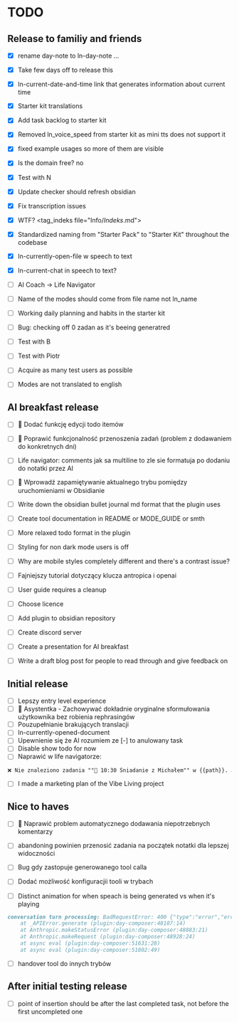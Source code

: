 # TODO

## Release to familiy and friends
- [x] rename day-note to ln-day-note ...
- [x] Take few days off to release this
- [x] ln-current-date-and-time link that generates information about current time
- [x] Starter kit translations
- [x] Add task backlog to starter kit
- [x] Removed ln_voice_speed from starter kit as mini tts does not support it
- [x] fixed example usages so more of them are visible
- [x] Is the domain free? no
- [x] Test with N
- [x] Update checker should refresh obsidian
- [x] Fix transcription issues
- [x] WTF? <tag_indeks file="Info/_Indeks_.md">
- [x] Standardized naming from "Starter Pack" to "Starter Kit" throughout the codebase
- [x] ln-currently-open-file w speech to text
- [x] ln-current-chat in speech to text?

- [ ] AI Coach -> Life Navigator
- [ ] Name of the modes should come from file name not ln_name
- [ ] Working daily planning and habits in the starter kit

- [ ] Bug: checking off 0 zadan as it's beeing generatred

- [ ] Test with B
- [ ] Test with Piotr
- [ ] Acquire as many test users as possible

- [ ] Modes are not translated to english

## AI breakfast release
- [ ] 🔧 Dodać funkcję edycji todo itemów
- [ ] 🔧 Poprawić funkcjonalność przenoszenia zadań (problem z dodawaniem do konkretnych dni)
- [ ] Life navigator: comments jak sa multiline to zle sie formatuja po dodaniu do notatki przez AI
- [ ] 🔄 Wprowadź zapamiętywanie aktualnego trybu pomiędzy uruchomieniami w Obsidianie
- [ ] Write down the obsidian bullet journal md format that the plugin uses
- [ ] Create tool documentation in README or MODE_GUIDE or smth
- [ ] More relaxed todo format in the plugin
- [ ] Styling for non dark mode users is off
- [ ] Why are mobile styles completely different and there's a contrast issue?

- [ ] Fajniejszy tutorial dotyczący klucza antropica i openai
- [ ] User guide requires a cleanup
- [ ] Choose licence
- [ ] Add plugin to obsidian repository
- [ ] Create discord server
- [ ] Create a presentation for AI breakfast
- [ ] Write a draft blog post for people to read through and give feedback on

## Initial release
- [ ] Lepszy entry level experience
- [ ] 📝 Asystentka - Zachowywać dokładnie oryginalne sformułowania użytkownika bez robienia rephrasingów
- [ ] Pouzupełnianie brakujących translacji
- [ ] ln-currently-opened-document 
- [ ] Upewnienie się że AI rozumiem ze [-] to anulowany task
- [ ] Disable show todo for now
- [ ] Naprawić w life navigatorze:
```markdown
❌ Nie znaleziono zadania ""🍳 10:30 Śniadanie z Michałem"" w {{path}}. Jeśli zadanie znajduje się w innym pliku, określ go w parametrze file_path.
```

- [ ] I made a marketing plan of the Vibe Living project

## Nice to haves

- [ ] 🐛 Naprawić problem automatycznego dodawania niepotrzebnych komentarzy

- [ ] abandoning powinien przenosić zadania na początek notatki dla lepszej widoczności
- [ ] Bug gdy zastopuje generowanego tool calla
- [ ] Dodać możliwość konfiguracjii tooli w trybach
- [ ] Distinct animation for when speach is being generated vs when it's playing

```markdown
conversation turn processing: BadRequestError: 400 {"type":"error","error":{"type":"invalid_request_error","message":"messages.4: `tool_use` ids were found without `tool_result` blocks immediately after: toolu_016aY9VAzzsaK6mWENg3JN8L. Each `tool_use` block must have a corresponding `tool_result` block in the next message."}}
    at _APIError.generate (plugin:day-composer:48107:14)
    at Anthropic.makeStatusError (plugin:day-composer:48883:21)
    at Anthropic.makeRequest (plugin:day-composer:48928:24)
    at async eval (plugin:day-composer:51631:28)
    at async eval (plugin:day-composer:51802:49)
```

- [ ] handover tool do innych trybów 

## After initial testing release
- [ ] point of insertion should be after the last completed task, not before the first uncompleted one
